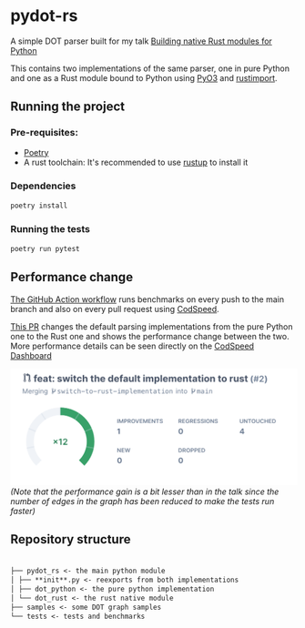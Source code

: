 # pydot-rs

A simple DOT parser built for my talk [Building native Rust modules for Python](https://slides.com/art049/native-rust-modules-for-python)

This contains two implementations of the same parser, one in pure Python and one as a Rust module bound to Python using [PyO3](https://github.com/PyO3/pyo3) and [rustimport](https://github.com/mityax/rustimport).

## Running the project

### Pre-requisites:

- [Poetry](https://python-poetry.org/docs/#installation)
- A rust toolchain: It's recommended to use [rustup](https://rustup.rs/) to install it

### Dependencies

```bash
poetry install
```

### Running the tests

```bash
poetry run pytest
```

## Performance change

[The GitHub Action workflow](.github/workflows/codspeed.yml) runs benchmarks on every push to the main branch and also on every pull request using [CodSpeed](https://codspeed.io/).

[This PR](https://github.com/art049/pydot-rs/pull/2) changes the default parsing implementations from the pure Python one to the Rust one and shows the performance change between the two. More performance details can be seen directly on the [CodSpeed Dashboard](https://codspeed.io/art049/pydot-rs/branches/switch-to-rust-implementation)

[![CodSpeed Report](assets/image.png)](https://codspeed.io/art049/pydot-rs/branches/switch-to-rust-implementation)
_(Note that the performance gain is a bit lesser than in the talk since the number of edges in the graph has been reduced to make the tests run faster)_

## Repository structure

```

├── pydot_rs <- the main python module
│ ├── **init**.py <- reexports from both implementations
│ ├── dot_python <- the pure python implementation
│ └── dot_rust <- the rust native module
├── samples <- some DOT graph samples
└── tests <- tests and benchmarks

```
